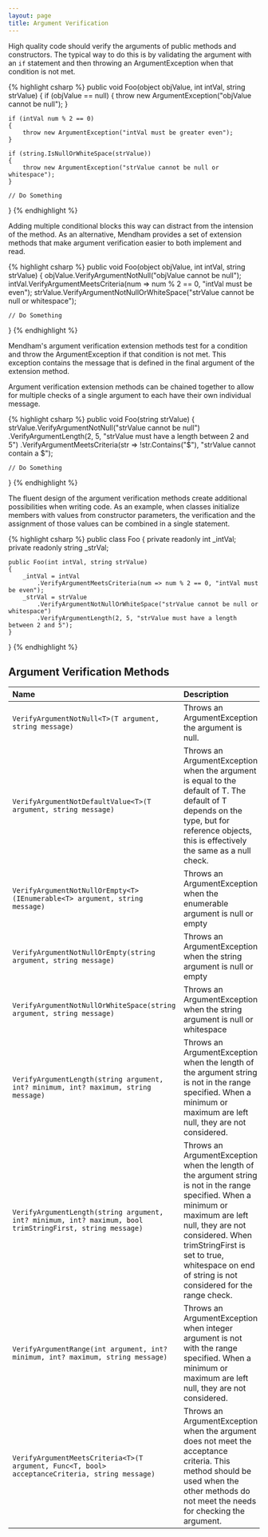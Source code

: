 ```yaml
---
layout: page
title: Argument Verification
---
```

High quality code should verify the arguments of public methods and constructors. The typical way to do this is by validating the argument with an `if` statement and then throwing an ArgumentException when that condition is not met.

{% highlight csharp %}
public void Foo(object objValue, int intVal, string strValue)
{
    if (objValue == null)
    {
        throw new ArgumentException("objValue cannot be null");
    }

    if (intVal num % 2 == 0)
    {
        throw new ArgumentException("intVal must be greater even");
    }

    if (string.IsNullOrWhiteSpace(strValue))
    {
        throw new ArgumentException("strValue cannot be null or whitespace");
    }

    // Do Something
}
{% endhighlight %}

Adding multiple conditional blocks this way can distract from the intension of the method. As an alternative, Mendham provides a set of extension methods that make argument verification easier to both implement and read.

{% highlight csharp %}
public void Foo(object objValue, int intVal, string strValue)
{
    objValue.VerifyArgumentNotNull("objValue cannot be null");
    intVal.VerifyArgumentMeetsCriteria(num => num % 2 == 0, "intVal must be even");
    strValue.VerifyArgumentNotNullOrWhiteSpace("strValue cannot be null or whitespace");

    // Do Something
}
{% endhighlight %}

Mendham's argument verification extension methods test for a condition and throw the ArgumentException if that condition is not met. This exception contains the message that is defined in the final argument of the extension method. 

Argument verification extension methods can be chained together to allow for multiple checks of a single argument to each have their own individual message.

{% highlight csharp %}
public void Foo(string strValue)
{
    strValue.VerifyArgumentNotNull("strValue cannot be null")
        .VerifyArgumentLength(2, 5, "strValue must have a length between 2 and 5")
        .VerifyArgumentMeetsCriteria(str => !str.Contains("$"), "strValue cannot contain a $");

    // Do Something
}
{% endhighlight %}

The fluent design of the argument verification methods create additional possibilities when writing code. As an example, when classes initialize members with values from constructor parameters, the verification and the assignment of those values can be combined in a single statement.

{% highlight csharp %}
public class Foo
{
    private readonly int _intVal;
    private readonly string _strVal;

    public Foo(int intVal, string strValue)
    {
        _intVal = intVal
            .VerifyArgumentMeetsCriteria(num => num % 2 == 0, "intVal must be even");
        _strVal = strValue
            .VerifyArgumentNotNullOrWhiteSpace("strValue cannot be null or whitespace")
            .VerifyArgumentLength(2, 5, "strValue must have a length between 2 and 5");
    }
}
{% endhighlight %}

Argument Verification Methods
-----------------------------

| Name | Description |
|:----|:-------|
| `VerifyArgumentNotNull<T>(T argument, string message)` | Throws an ArgumentException the argument is null. |
| `VerifyArgumentNotDefaultValue<T>(T argument, string message)` | Throws an ArgumentException when the argument is equal to the default of T. The default of T depends on the type, but for reference objects, this is effectively the same as a null check. |
| `VerifyArgumentNotNullOrEmpty<T>(IEnumerable<T> argument, string message)` | Throws an ArgumentException when the enumerable argument is null or empty |
| `VerifyArgumentNotNullOrEmpty(string argument, string message)` | Throws an ArgumentException when the string argument is null or empty |
| `VerifyArgumentNotNullOrWhiteSpace(string argument, string message)` | Throws an ArgumentException when the string argument is null or whitespace |
| `VerifyArgumentLength(string argument, int? minimum, int? maximum, string message)` | Throws an ArgumentException when the length of the argument string is not in the range specified. When a minimum or maximum are left null, they are not considered.  |
| `VerifyArgumentLength(string argument, int? minimum, int? maximum, bool trimStringFirst, string message)` | Throws an ArgumentException when the length of the argument string is not in the range specified. When a minimum or maximum are left null, they are not considered. When trimStringFirst is set to true, whitespace on end of string is not considered for the range check. |
| `VerifyArgumentRange(int argument, int? minimum, int? maximum, string message)` | Throws an ArgumentException when integer argument is not with the range specified. When a minimum or maximum are left null, they are not considered. |
|  `VerifyArgumentMeetsCriteria<T>(T argument, Func<T, bool> acceptanceCriteria, string message)` | Throws an ArgumentException when the argument does not meet the acceptance criteria. This method should be used when the other methods do not meet the needs for checking the argument. |
